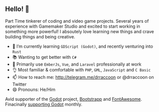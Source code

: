 ## Hello! 👋

Part Time tinkerer of coding and video game projects. Several years of experience with Gamemaker Studio and excited to start working in something more powerful!
I absoutely love learning new things and crave building things and being creative.

- 🌱  I’m currently learning `GDScript (Godot)`, and recently venturing into `Rust`
- 📚  Wanting to get better with `C#`
- 🧰  Primarily use `EmberJs`, `Vue`, and `Laravel` professionally at work
- 👌  Most familiar & comfortable with `PHP`, `GML`, `JavaScript` and `C Basic`
- 📫  How to reach me: http://telegram.me/drraccoon or @drraccoon on Twitter
- 😄  Pronouns: He/Him

Avid supporter of the [Godot](https://godotengine.org/) project, [Bootstrapp](https://getbootstrap.com/) and [FontAwesome](https://fontawesome.com/). Finacinally [supporting Godot](https://www.patreon.com/bePatron?u=5597979) monthly.
